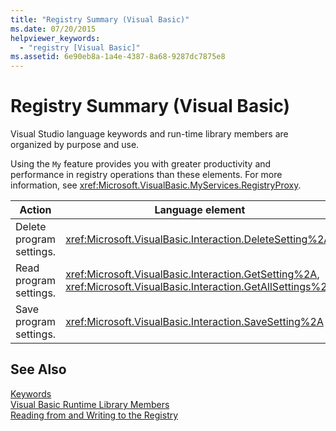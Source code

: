 ```yaml
---
title: "Registry Summary (Visual Basic)"
ms.date: 07/20/2015
helpviewer_keywords: 
  - "registry [Visual Basic]"
ms.assetid: 6e90eb8a-1a4e-4387-8a68-9287dc7875e8
---
```

# Registry Summary (Visual Basic)
Visual Studio language keywords and run-time library members are organized by purpose and use.  

 Using the `My` feature provides you with greater productivity and performance in registry operations than these elements. For more information, see <xref:Microsoft.VisualBasic.MyServices.RegistryProxy>.  


|**Action**|**Language element**|  
|----------------|--------------------------|  
|Delete program settings.|<xref:Microsoft.VisualBasic.Interaction.DeleteSetting%2A>|  
|Read program settings.|<xref:Microsoft.VisualBasic.Interaction.GetSetting%2A>, <xref:Microsoft.VisualBasic.Interaction.GetAllSettings%2A>|  
|Save program settings.|<xref:Microsoft.VisualBasic.Interaction.SaveSetting%2A>|  

## See Also  
 [Keywords](../../../visual-basic/language-reference/keywords/index.md)  
 [Visual Basic Runtime Library Members](../../../visual-basic/language-reference/runtime-library-members.md)  
 [Reading from and Writing to the Registry](../../../visual-basic/developing-apps/programming/computer-resources/reading-from-and-writing-to-the-registry.md)
